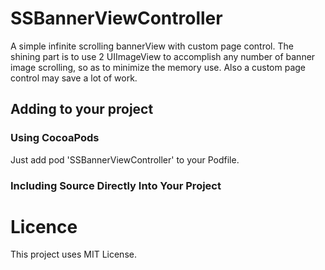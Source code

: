 # SSBannerViewController
A simple infinite scrolling bannerView with custom page control.
The shining part is to use 2 UIImageView to accomplish any number of banner image scrolling, so as to minimize the memory use.
Also a custom page control may save a lot of work.

## Adding to your project
### Using CocoaPods
Just add pod 'SSBannerViewController' to your Podfile.

### Including Source Directly Into Your Project

# Licence
This project uses MIT License.
